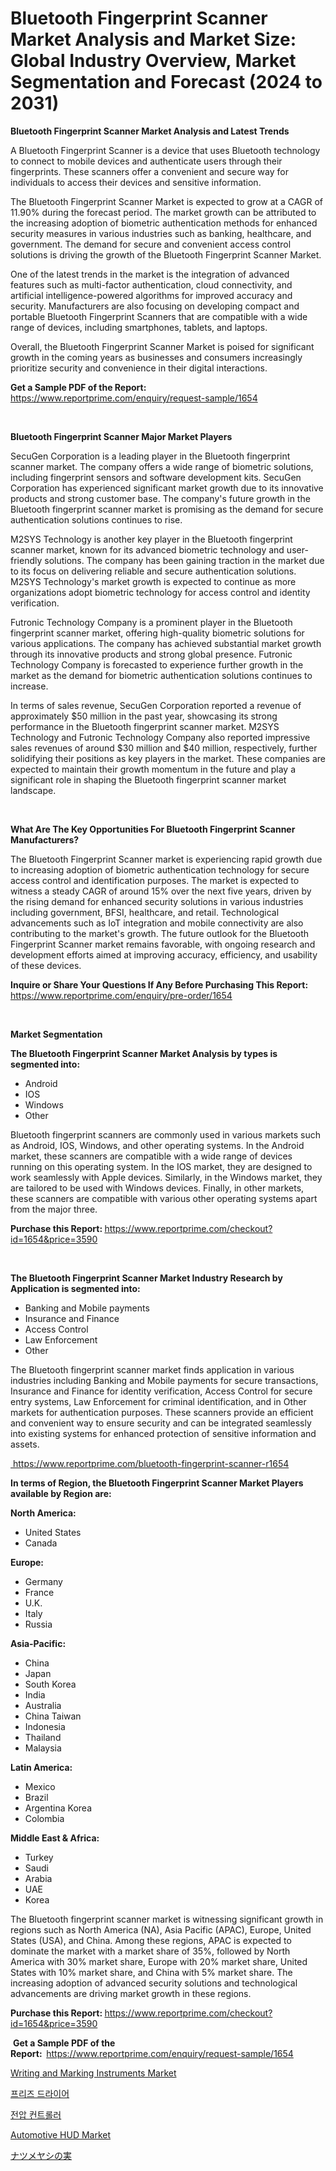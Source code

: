 <p><h1>Bluetooth Fingerprint Scanner Market Analysis and Market Size: Global Industry Overview, Market Segmentation and Forecast (2024 to 2031)</h1></p><p><strong>Bluetooth Fingerprint Scanner Market Analysis and Latest Trends</strong></p>
<p><p>A Bluetooth Fingerprint Scanner is a device that uses Bluetooth technology to connect to mobile devices and authenticate users through their fingerprints. These scanners offer a convenient and secure way for individuals to access their devices and sensitive information.</p><p>The Bluetooth Fingerprint Scanner Market is expected to grow at a CAGR of 11.90% during the forecast period. The market growth can be attributed to the increasing adoption of biometric authentication methods for enhanced security measures in various industries such as banking, healthcare, and government. The demand for secure and convenient access control solutions is driving the growth of the Bluetooth Fingerprint Scanner Market.</p><p>One of the latest trends in the market is the integration of advanced features such as multi-factor authentication, cloud connectivity, and artificial intelligence-powered algorithms for improved accuracy and security. Manufacturers are also focusing on developing compact and portable Bluetooth Fingerprint Scanners that are compatible with a wide range of devices, including smartphones, tablets, and laptops.</p><p>Overall, the Bluetooth Fingerprint Scanner Market is poised for significant growth in the coming years as businesses and consumers increasingly prioritize security and convenience in their digital interactions.</p></p>
<p><strong>Get a Sample PDF of the Report:&nbsp;</strong> <a href="https://www.reportprime.com/enquiry/request-sample/1654">https://www.reportprime.com/enquiry/request-sample/1654</a></p>
<p>&nbsp;</p>
<p><strong>Bluetooth Fingerprint Scanner Major Market Players</strong></p>
<p><p>SecuGen Corporation is a leading player in the Bluetooth fingerprint scanner market. The company offers a wide range of biometric solutions, including fingerprint sensors and software development kits. SecuGen Corporation has experienced significant market growth due to its innovative products and strong customer base. The company's future growth in the Bluetooth fingerprint scanner market is promising as the demand for secure authentication solutions continues to rise.</p><p>M2SYS Technology is another key player in the Bluetooth fingerprint scanner market, known for its advanced biometric technology and user-friendly solutions. The company has been gaining traction in the market due to its focus on delivering reliable and secure authentication solutions. M2SYS Technology's market growth is expected to continue as more organizations adopt biometric technology for access control and identity verification.</p><p>Futronic Technology Company is a prominent player in the Bluetooth fingerprint scanner market, offering high-quality biometric solutions for various applications. The company has achieved substantial market growth through its innovative products and strong global presence. Futronic Technology Company is forecasted to experience further growth in the market as the demand for biometric authentication solutions continues to increase.</p><p>In terms of sales revenue, SecuGen Corporation reported a revenue of approximately $50 million in the past year, showcasing its strong performance in the Bluetooth fingerprint scanner market. M2SYS Technology and Futronic Technology Company also reported impressive sales revenues of around $30 million and $40 million, respectively, further solidifying their positions as key players in the market. These companies are expected to maintain their growth momentum in the future and play a significant role in shaping the Bluetooth fingerprint scanner market landscape.</p></p>
<p>&nbsp;</p>
<p><strong>What Are The Key Opportunities For Bluetooth Fingerprint Scanner Manufacturers?</strong></p>
<p><p>The Bluetooth Fingerprint Scanner market is experiencing rapid growth due to increasing adoption of biometric authentication technology for secure access control and identification purposes. The market is expected to witness a steady CAGR of around 15% over the next five years, driven by the rising demand for enhanced security solutions in various industries including government, BFSI, healthcare, and retail. Technological advancements such as IoT integration and mobile connectivity are also contributing to the market's growth. The future outlook for the Bluetooth Fingerprint Scanner market remains favorable, with ongoing research and development efforts aimed at improving accuracy, efficiency, and usability of these devices.</p></p>
<p><strong>Inquire or Share Your Questions If Any Before Purchasing This Report:</strong> <a href="https://www.reportprime.com/enquiry/pre-order/1654">https://www.reportprime.com/enquiry/pre-order/1654</a></p>
<p>&nbsp;</p>
<p><strong>Market Segmentation</strong></p>
<p><strong>The Bluetooth Fingerprint Scanner Market Analysis by types is segmented into:</strong></p>
<p><ul><li>Android</li><li>IOS</li><li>Windows</li><li>Other</li></ul></p>
<p><p>Bluetooth fingerprint scanners are commonly used in various markets such as Android, IOS, Windows, and other operating systems. In the Android market, these scanners are compatible with a wide range of devices running on this operating system. In the IOS market, they are designed to work seamlessly with Apple devices. Similarly, in the Windows market, they are tailored to be used with Windows devices. Finally, in other markets, these scanners are compatible with various other operating systems apart from the major three.</p></p>
<p><strong>Purchase this Report:&nbsp;</strong><a href="https://www.reportprime.com/checkout?id=1654&price=3590">https://www.reportprime.com/checkout?id=1654&price=3590</a></p>
<p>&nbsp;</p>
<p><strong>The Bluetooth Fingerprint Scanner Market Industry Research by Application is segmented into:</strong></p>
<p><ul><li>Banking and Mobile payments</li><li>Insurance and Finance</li><li>Access Control</li><li>Law Enforcement</li><li>Other</li></ul></p>
<p><p>The Bluetooth fingerprint scanner market finds application in various industries including Banking and Mobile payments for secure transactions, Insurance and Finance for identity verification, Access Control for secure entry systems, Law Enforcement for criminal identification, and in Other markets for authentication purposes. These scanners provide an efficient and convenient way to ensure security and can be integrated seamlessly into existing systems for enhanced protection of sensitive information and assets.</p></p>
<p><a href="https://www.reportprime.com/bluetooth-fingerprint-scanner-r1654">&nbsp;https://www.reportprime.com/bluetooth-fingerprint-scanner-r1654</a></p>
<p><strong>In terms of Region, the Bluetooth Fingerprint Scanner Market Players available by Region are:</strong></p>
<p>
    <p> <strong> North America: </strong>
        <ul>
            <li>United States</li>
            <li>Canada</li>
        </ul>
        </p> 
    <p> <strong> Europe: </strong>
        <ul>
            <li>Germany</li>
            <li>France</li>
            <li>U.K.</li>
            <li>Italy</li>
            <li>Russia</li>
        </ul>
        </p> 
    <p> <strong> Asia-Pacific: </strong>
        <ul>
            <li>China</li>
            <li>Japan</li>
            <li>South Korea</li>
            <li>India</li>
            <li>Australia</li>
            <li>China Taiwan</li>
            <li>Indonesia</li>
            <li>Thailand</li>
            <li>Malaysia</li>
        </ul>
        </p> 
    <p> <strong> Latin America: </strong>
        <ul>
            <li>Mexico</li>
            <li>Brazil</li>
            <li>Argentina Korea</li>
            <li>Colombia</li>
        </ul>
        </p> 
    <p> <strong> Middle East & Africa: </strong>
        <ul>
            <li>Turkey</li>
            <li>Saudi</li>
            <li>Arabia</li>
            <li>UAE</li>
            <li>Korea</li>
        </ul>
    </p>
    </p>
<p><p>The Bluetooth fingerprint scanner market is witnessing significant growth in regions such as North America (NA), Asia Pacific (APAC), Europe, United States (USA), and China. Among these regions, APAC is expected to dominate the market with a market share of 35%, followed by North America with 30% market share, Europe with 20% market share, United States with 10% market share, and China with 5% market share. The increasing adoption of advanced security solutions and technological advancements are driving market growth in these regions.</p></p>
<p><strong>Purchase this Report: </strong><a href="https://www.reportprime.com/checkout?id=1654&price=3590">https://www.reportprime.com/checkout?id=1654&price=3590</a></p>
<p>&nbsp;<strong>Get a Sample PDF of the Report:&nbsp;&nbsp;</strong><a href="https://www.reportprime.com/enquiry/request-sample/1654">https://www.reportprime.com/enquiry/request-sample/1654</a></p>
<p><strong></strong></p>
<p><p><a href="https://issuu.com/reportprime-2/docs/writing-and-marking-instruments-market-size-2030.p">Writing and Marking Instruments Market</a></p><p><a href="https://medium.com/@leeusso5656/%EB%8F%99%EA%B2%B0%EA%B1%B4%EC%A1%B0%EA%B8%B0-%EC%8B%9C%EC%9E%A5-%EC%98%88%EC%B8%A1-2024%EB%85%84%EB%B6%80%ED%84%B0-2031%EB%85%84%EA%B9%8C%EC%A7%80%EC%9D%98-%EC%84%B8%EA%B3%84-%EC%8B%9C%EC%9E%A5-%EB%8F%99%ED%96%A5-%EB%B0%8F-%EB%B6%84%EC%84%9D%EC%9D%80-159%ED%8E%98%EC%9D%B4%EC%A7%80%EC%97%90%EC%84%9C-%EB%8B%A4%EB%A3%AC%EB%8B%A4-ff43e9b1c70d">프리즈 드라이어</a></p><p><a href="https://github.com/GabrielBlanda5656/Market-Research-Report-List-2/blob/main/555296420310.md">전압 컨트롤러</a></p><p><a href="https://medium.com/@skylareaver78567/analyzing-automotive-hud-market-dynamics-and-growth-drivers-and-forecasted-for-period-from-2024-to-99b43e7f079e">Automotive HUD Market</a></p><p><a href="https://github.com/AbigaleHuel/Market-Research-Report-List-1/blob/main/817651516544.md">ナツメヤシの実</a></p></p>
